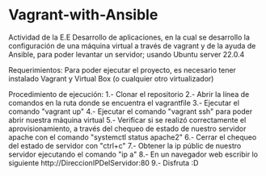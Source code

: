 # Vagrant-with-Ansible
Actividad de la E.E Desarrollo de aplicaciones, en la cual se desarrollo la configuración de una máquina virtual a través de vagrant y de la ayuda de Ansible, para poder levantar un servidor; usando Ubuntu server 22.0.4

Requerimientos:
Para poder ejecutar el proyecto, es necesario tener instalado Vagrant y Virtual Box (o cualquier otro virtualizador)

Procedimiento de ejecución:
1.- Clonar el repositorio
2.- Abrir la línea de comandos en la ruta donde se encuentra el vagrantfile
3.- Ejecutar el comando "vagrant up"
4.- Ejecutar el comando "vagrant ssh" para poder abrir nuestra máquina virtual
5.- Verificar si se realizó correctamente el aprovisionamiento, a través del chequeo de estado de nuestro servidor apache con el comando "systemctl status apache2"
6.- Cerrar el chequeo del estado de servidor con "ctrl+c"
7.- Obtener la ip públic de nuestro servidor ejecutando el comando "ip a"
8.- En un navegador web escribir lo siguiente http://DireccionIPDelServidor:80
9.- Disfruta :D
